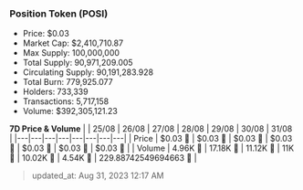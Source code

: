 
  ### Position Token (POSI)
  - Price: $0.03
  - Market Cap: $2,410,710.87
  - Max Supply: 100,000,000
  - Total Supply: 90,971,209.005
  - Circulating Supply: 90,191,283.928
  - Total Burn: 779,925.077
  - Holders: 733,339
  - Transactions: 5,717,158
  - Volume: $392,305,121.23

  **7D Price & Volume**
  | | 25&#x2F;08 | 26&#x2F;08 | 27&#x2F;08 | 28&#x2F;08 | 29&#x2F;08 | 30&#x2F;08 | 31&#x2F;08 |
  |---|---|---|---|---|---|---|---|
  | Price | $0.03 🚀 | $0.03 🚀 | $0.03 🚀 | $0.03 🔻 | $0.03 🔻 | $0.03 🔻 | $0.03 🚀 |
  | Volume | 4.96K 🚀 | 17.18K 🚀 | 11.12K 🔻 | 11K 🔻 | 10.02K 🔻 | 4.54K 🔻 | 229.88742549694663 🔻 |

  > updated_at: Aug 31, 2023 12:17 AM
